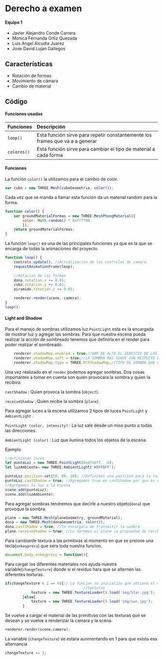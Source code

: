 Derecho a examen
=================
#### Equipo 1 ####
* Javier Alejandro Conde Carrera
* Monica Fernanda Ortiz Quezada
* Luis Angel Alcudia Juarez
* Jose David Lujan Gallegos

Características
--------
* Rotación de formas
* Movimiento de cámara
* Cambio de material

Código
---------
#### Funciones usadas ####

| Funciones   | Descripción |
| --------- |:----------- |
| `loop()`  | Esta función sirve para repetir constantemente los frames que va a a generar|
| `colores()` | Esta función sirve para cambiar el tipo de material a cada forma          | 

#### Funciones ####
La función `color()` la utilizamos para el cambio de color.

```javascript 
var cubo = new THREE.Mesh(cuboGeometria, color()); 
```

Cada vez que se manda a llamar esta función da un material random para la forma.
```javascript 
function color() {
    var groundMaterialFormas = new THREE.MeshPhongMaterial({
        color: Math.random() * 0xffff00
        });
    return groundMaterialFormas;
}
```
La función `loop()` es una de las principales funciones ya que es la que se encarga de todas la animaciones del proyecto.

```javascript
function loop() {
    controls.update(); //Actualización de los controles de camara
    requestAnimationFrame(loop);
    
    //Rotación de las formas
    dona.rotation.x += 0.01; 
    cubo.rotation.y += 0.01;
    piramide.rotation.z += 0.01;

    renderer.render(scene, camera);
}
loop();
```
#### Light and Shadow ####
Para el manejo de sombras utilizamos luz `PointLight` esta es la encargada de mostrar luz y agregar las sombras. Para que nuestra escena pueda realizar la acción de sombreado tenemos que definirla en el render para poder realizar el sombreado.
```javascript
    renderer.shadowMap.enabled = true;//DAR DE ALTA EL SERVICIO DE LAS SOBRAS PARA PODER USARLAS
    renderer.shadowMap.soft = true;//LA SOMBRA MAS SUAVE CON RESPECTO LA LUZ QUE ESTOY PROYECTANDO
    renderer.shadowMap.type = THREE.PCFShadowMap;//TIPO DE SOMBRA QUE VAMOS A USAR
```
Una vez realizado en el `render` podemos agregar sombras. Dos cosas importantes a tomar en cuenta son quien provocara la sombra y quien la recibirá.

`castShadow` : Quien provoca la sombra (`object`).

`receiveShadow` : Quien recibe la sombra (`plane`).

Para agregar luces a la escena utilizamos 2 tipos de luces  `PointLight` y `AmbientLight` .

` PointLight (color, intensity) ` : La luz sale desde un miso punto a todas las direcciones.

`AmbientLight (color)`  : Luz que ilumina todos los objetos de la escena.

Ejemplo

```javascript
//Definiendo luces
let puntoLuz = new THREE.PointLight(0xdfebff, .9);
let luzAmbiente= new THREE.AmbientLight('#DFFBFF');

puntoLuz.position.set(50, 80, 20); //Definimos una posición para la luz
puntoLuz.castShadow = true; //Agregamos true en castShadow por que es el que tranmitira la sombra
//Agregamos la luz a la escena
scene.add(puntoLuz);
scene.add(luzAmbiente); 
```

Para agregar sombras tendremos que decirle a nuestro objeto(`dona`) que provoque la sombra.

```javascript
plane = new THREE.Mesh(planeGeometry, groundMaterial); 
dona = new THREE.Mesh(donaGeometria, color()); 
dona.castShadow = true; //Se encargara de transmitir la sombra
plane.receiveShadow = true; //Le daremos al plane la propiedad de recibir la sombra
```
Para cambiarde textura a las primitivas al momento en que se preione una tecla(`onkeypress`) que sera toda nuestra funcion.

```javascript
document.body.onkeypress = function(){
```

Para cargar los diferentes materiales nos ayuda nuestra variable(`changeTexture`) donde si el residuo hara que se alternen las diferentes texturas.

```javascript
if(changeTexture % 2 == 0){// La funcion se inicializa que obtiene el mod para cambiar entre varias
                                    //texturas
            texture = new THREE.TextureLoader().load('img/Star.jpg');
        }else{
            texture = new THREE.TextureLoader().load('img/sun.jpg');
        }
```

Se vuelve a cargar el material de las primitivas con las texturas que se desean y se vuelve a renderizar la camara y la scena.

```javascript
renderer.render(scene,camera);
```

La variable (`changeTexture`) se estara aunmentando en 1 para que exista esa alternancia

```javascript
changeTexture += 1;
```

